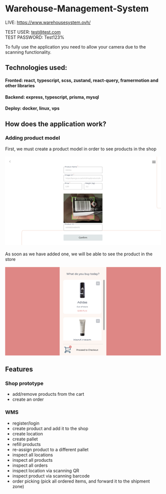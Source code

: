 # Warehouse-Management-System

LIVE: https://www.warehousesystem.ovh/

TEST USER: test@test.com <br />
TEST PASSWORD: Test123%

To fully use the application you need to allow your camera due to the scanning functionality.

## Technologies used:
 #### Fronted: react, typescript, scss, zustand, react-query, framermotion and other libraries
 
 #### Backend: express, typescript, prisma, mysql
 
 #### Deploy: docker, linux, vps

## How does the application work?

 ### Adding product model
  First, we must create a product model in order to see products in the shop
  <br><br>
  ![Add product model](https://github.com/Hero1230/Warehouse-management-System/blob/master/images-gh/add-prod.png?raw=true)
   <br><br>
  As soon as we have added one, we will be able to see the product in the store
  <br><br>
![Add product model](https://github.com/Hero1230/Warehouse-management-System/blob/master/images-gh/Zrzut%20ekranu%202023-09-1%20o%2019.29.42.png?raw=true)
  
## Features
### Shop prototype
  - add/remove products from the cart
  - create an order

### WMS
  - register/login
  - create product and add it to the shop
  - create location
  - create pallet
  - refill products
  - re-assign product to a different pallet
  - inspect all locations
  - inspect all products
  - inspect all orders
  - inspect location via scanning QR
  - inspect product via scanning barcode
  - order picking (pick all ordered items, and forward it to the shipment zone)
